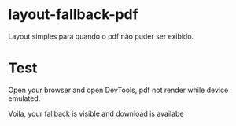 # layout-fallback-pdf

Layout simples para quando o pdf não puder ser exibido.

# Test

Open your browser and open DevTools, pdf not render while device emulated. 

Voila, your fallback is visible and download is availabe
